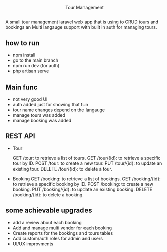 <p align="center">
Tour Management 
</p>

##

A small tour management laravel web app that is using to CRUD tours and bookings an Multi langauge support with built in auth for managing tours.

## how to run

-   npm install
-   go to the main branch
-   npm run dev (for auth)
-   php artisan serve

## Main func

-   not very good UI
-   auth added just for showing that fun
-   tour name changes depend on the langauge
-   manage tours was added
-   manage booking was added

## REST API

-   Tour

    GET /tour: to retrieve a list of tours.
    GET /tour/{id}: to retrieve a specific tour by ID.
    POST /tour: to create a new tour.
    PUT /tour/{id}: to update an existing tour.
    DELETE /tour/{id}: to delete a tour.

-   Booking
    GET /booking: to retrieve a list of bookings.
    GET /booking/{id}: to retrieve a specific booking by ID.
    POST /booking: to create a new booking.
    PUT /booking/{id}: to update an existing booking.
    DELETE /booking/{id}: to delete a booking.

## some achievable upgrades

-   add a review about each booking
-   Add and manage multi vendor for each booking
-   Create reports for the bookings and tours tables
-   Add custom/auth roles for admin and users
-   UI/UX improvments

